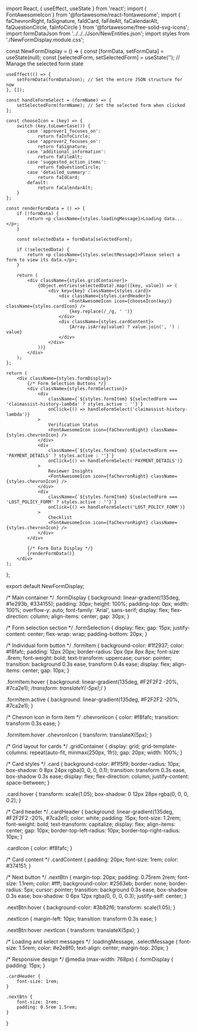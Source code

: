 import React, { useEffect, useState } from 'react';
import { FontAwesomeIcon } from '@fortawesome/react-fontawesome';
import { faChevronRight, faSignature, faIdCard, faFileAlt, faCalendarAlt, faQuestionCircle, faInfoCircle } from '@fortawesome/free-solid-svg-icons';
import formDataJson from '../../../Json/NewEntities.json';
import styles from './NewFormDisplay.module.css';

const NewFormDisplay = () => {
    const [formData, setFormData] = useState(null);
    const [selectedForm, setSelectedForm] = useState(''); // Manage the selected form state

    useEffect(() => {
        setFormData(formDataJson); // Set the entire JSON structure for now
    }, []);

    const handleFormSelect = (formName) => {
        setSelectedForm(formName); // Set the selected form when clicked
    };

    const chooseIcon = (key) => {
        switch (key.toLowerCase()) {
            case 'approver1_focuses_on':
                return faInfoCircle;
            case 'approver2_focuses_on':
                return faSignature;
            case 'additional_information':
                return faFileAlt;
            case 'suggested_action_items':
                return faQuestionCircle;
            case 'detailed_summary':
                return faIdCard;
            default:
                return faCalendarAlt;
        }
    };

    const renderFormData = () => {
        if (!formData) {
            return <p className={styles.loadingMessage}>Loading data...</p>;
        }

        const selectedData = formData[selectedForm];

        if (!selectedData) {
            return <p className={styles.selectMessage}>Please select a form to view its data.</p>;
        }

        return (
            <div className={styles.gridContainer}>
                {Object.entries(selectedData).map(([key, value]) => (
                    <div key={key} className={styles.card}>
                        <div className={styles.cardHeader}>
                            <FontAwesomeIcon icon={chooseIcon(key)} className={styles.cardIcon} />
                            {key.replace(/_/g, ' ')}
                        </div>
                        <div className={styles.cardContent}>
                            {Array.isArray(value) ? value.join(', ') : value}
                        </div>
                    </div>
                ))}
            </div>
        );
    };

    return (
        <div className={styles.formDisplay}>
            {/* Form Selection Buttons */}
            <div className={styles.formSelection}>
                <div
                    className={`${styles.formItem} ${selectedForm === 'claimassist-history-lambda' ? styles.active : ''}`}
                    onClick={() => handleFormSelect('claimassist-history-lambda')}
                >
                    Verification Status
                    <FontAwesomeIcon icon={faChevronRight} className={styles.chevronIcon} />
                </div>
                <div
                    className={`${styles.formItem} ${selectedForm === 'PAYMENT_DETAILS' ? styles.active : ''}`}
                    onClick={() => handleFormSelect('PAYMENT_DETAILS')}
                >
                    Reviewer Insights
                    <FontAwesomeIcon icon={faChevronRight} className={styles.chevronIcon} />
                </div>
                <div
                    className={`${styles.formItem} ${selectedForm === 'LOST_POLICY_FORM' ? styles.active : ''}`}
                    onClick={() => handleFormSelect('LOST_POLICY_FORM')}
                >
                    Checklist
                    <FontAwesomeIcon icon={faChevronRight} className={styles.chevronIcon} />
                </div>
            </div>

            {/* Form Data Display */}
            {renderFormData()}
        </div>
    );
};

export default NewFormDisplay;


/* Main container */
.formDisplay {
    background: linear-gradient(135deg, #1e293b, #334155);
    padding: 30px;
    height: 100%;
    padding-top: 0px;
    width: 100%;
    overflow-y: auto;
    font-family: 'Arial', sans-serif;
    display: flex;
    flex-direction: column;
    align-items: center;
    gap: 30px;
}

/* Form selection section */
.formSelection {
    display: flex;
    gap: 15px;
    justify-content: center;
    flex-wrap: wrap;
    padding-bottom: 20px;
}

/* Individual form button */
.formItem {
    background-color: #1f2937;
    color: #f8fafc;
    padding: 12px 20px;
    border-radius: 0px 0px 8px 8px;
    font-size: .8rem;
    font-weight: bold;
    text-transform: uppercase;
    cursor: pointer;
    transition: background 0.3s ease, transform 0.4s ease;
    display: flex;
    align-items: center;
    gap: 10px;
}

.formItem:hover {
  background: linear-gradient(135deg, #F2F2F2 -20%, #7ca2e1);
    /*transform: translateY(-5px);*/
}

.formItem.active {
  background: linear-gradient(135deg, #F2F2F2 -20%, #7ca2e1);
}

/* Chevron icon in form item */
.chevronIcon {
    color: #f8fafc;
    transition: transform 0.3s ease;
}

.formItem:hover .chevronIcon {
    transform: translateX(5px);
}

/* Grid layout for cards */
.gridContainer {
    display: grid;
    grid-template-columns: repeat(auto-fit, minmax(250px, 1fr));
    gap: 20px;
    width: 100%;
}

/* Card styles */
.card {
    background-color: #f1f5f9;
    border-radius: 10px;
    box-shadow: 0 8px 24px rgba(0, 0, 0, 0.1);
    transition: transform 0.3s ease, box-shadow 0.3s ease;
    display: flex;
    flex-direction: column;
    justify-content: space-between;
}

.card:hover {
    transform: scale(1.05);
    box-shadow: 0 12px 28px rgba(0, 0, 0, 0.2);
}

/* Card header */
.cardHeader {
  background: linear-gradient(135deg, #F2F2F2 -20%, #7ca2e1);
    color: white;
    padding: 15px;
    font-size: 1.2rem;
    font-weight: bold;
    text-transform: capitalize;
    display: flex;
    align-items: center;
    gap: 10px;
    border-top-left-radius: 10px;
    border-top-right-radius: 10px;
}

.cardIcon {
    color: #f8fafc;
}

/* Card content */
.cardContent {
    padding: 20px;
    font-size: 1rem;
    color: #374151;
}

/* Next button */
.nextBtn {
    margin-top: 20px;
    padding: 0.75rem 2rem;
    font-size: 1.1rem;
    color: #fff;
    background-color: #2563eb;
    border: none;
    border-radius: 5px;
    cursor: pointer;
    transition: background 0.3s ease, box-shadow 0.3s ease;
    box-shadow: 0 6px 12px rgba(0, 0, 0, 0.3);
    justify-self: center;
}

.nextBtn:hover {
    background-color: #3b82f6;
    transform: scale(1.05);
}

.nextIcon {
    margin-left: 10px;
    transition: transform 0.3s ease;
}

.nextBtn:hover .nextIcon {
    transform: translateX(5px);
}

/* Loading and select messages */
.loadingMessage,
.selectMessage {
    font-size: 1.5rem;
    color: #e2e8f0;
    text-align: center;
    margin-top: 20px;
}

/* Responsive design */
@media (max-width: 768px) {
    .formDisplay {
        padding: 15px;
    }

    .cardHeader {
        font-size: 1rem;
    }

    .nextBtn {
        font-size: 1rem;
        padding: 0.5rem 1.5rem;
    }
}
